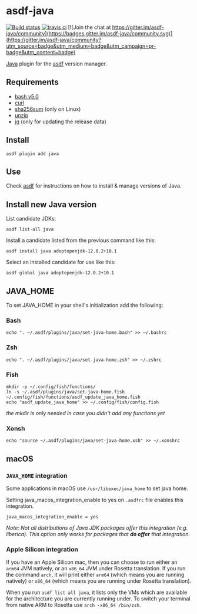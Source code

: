 # asdf-java

[![Build status](https://github.com/halcyon/asdf-java/workflows/asdf-java%20Tests/badge.svg?branch=master)](https://github.com/halcyon/asdf-java/actions?query=workflow%3A%22asdf-java+Tests%22+branch%3Amaster) [![travis ci](https://travis-ci.org/halcyon/asdf-java.svg?branch=master)](https://travis-ci.org/halcyon/asdf-java) [![Join the chat at https://gitter.im/asdf-java/community](https://badges.gitter.im/asdf-java/community.svg)](https://gitter.im/asdf-java/community?utm_source=badge&utm_medium=badge&utm_campaign=pr-badge&utm_content=badge)

[Java](https://www.java.com/en/) plugin for the [asdf](https://github.com/asdf-vm/asdf) version manager.

## Requirements
- [bash v5.0](https://www.gnu.org/software/bash/)
- [curl](https://curl.haxx.se/)
- [sha256sum](https://www.gnu.org/software/coreutils/) (only on Linux)
- [unzip](http://infozip.sourceforge.net/UnZip.html)
- [jq](https://stedolan.github.io/jq/) (only for updating the release data)

## Install

```
asdf plugin add java
```

## Use

Check [asdf](https://asdf-vm.github.io/asdf/) for instructions on how to install & manage versions of Java.

## Install new Java version

List candidate JDKs:

`asdf list-all java`

Install a candidate listed from the previous command like this:

`asdf install java adoptopenjdk-12.0.2+10.1`

Select an installed candidate for use like this:

`asdf global java adoptopenjdk-12.0.2+10.1`

## JAVA_HOME
To set JAVA_HOME in your shell's initialization add the following:

### Bash
`echo ". ~/.asdf/plugins/java/set-java-home.bash" >> ~/.bashrc`

### Zsh
`echo ". ~/.asdf/plugins/java/set-java-home.zsh" >> ~/.zshrc`

### Fish
```
mkdir -p ~/.config/fish/functions/
ln -s ~/.asdf/plugins/java/set-java-home.fish ~/.config/fish/functions/asdf_update_java_home.fish
echo "asdf_update_java_home" >> ~/.config/fish/config.fish
```
_the mkdir is only needed in case you didn't add any functions yet_

### Xonsh
`echo "source ~/.asdf/plugins/java/set-java-home.xsh" >> ~/.xonshrc`

## macOS

### `JAVA_HOME` integration

Some applications in macOS use `/usr/libexec/java_home` to set java home.

Setting java_macos_integration_enable to yes on `.asdfrc` file enables this integration.

```
java_macos_integration_enable = yes
```

_Note: Not all distributions of Java JDK packages offer this integration (e.g. liberica). This option only works for packages that **do offer** that integration._

### Apple Silicon integration

If you have an Apple Silicon mac, then you can choose to run either an `arm64` JVM natively, or an `x86_64` JVM under Rosetta translation. If you run the command `arch`, it will print either `arm64` (which means you are running natively) or `x86_64` (which means you are running under Rosetta translation).

When you run `asdf list all java`, it lists only the VMs which are available for the architecture you are currently running under. To switch your terminal from native ARM to Rosetta use `arch -x86_64 /bin/zsh`.
